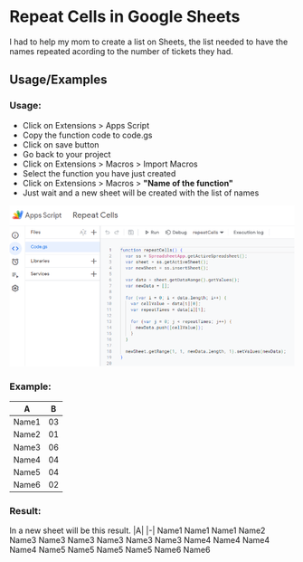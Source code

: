 
# Repeat Cells in Google Sheets

I had to help my mom to create a list on Sheets, the list needed to have the names repeated acording to the number of tickets they had.

## Usage/Examples

### Usage:

- Click on Extensions > Apps Script
- Copy the function code to code.gs
- Click on save button
- Go back to your project
- Click on Extensions > Macros > Import Macros
- Select the function you have just created
- Click on Extensions > Macros > **"Name of the function"**
- Just wait and a new sheet will be created with the list of names

![example of code pasted on code.gs](/assets/images/example.png)

### Example:

| A     | B  |
|-------|----|
| Name1 | 03 |
| Name2 | 01 |
| Name3 | 06 |
| Name4 | 04 |
| Name5 | 04 |
| Name6 | 02 |

### Result:

In a new sheet will be this result.
|A|
|-|
Name1
Name1
Name1
Name2
Name3
Name3
Name3
Name3
Name3
Name3
Name4
Name4
Name4
Name4
Name5
Name5
Name5
Name5
Name6
Name6

